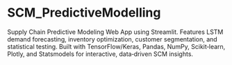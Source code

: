 # SCM_PredictiveModelling
Supply Chain Predictive Modeling Web App using Streamlit. Features LSTM demand forecasting, inventory optimization, customer segmentation, and statistical testing. Built with TensorFlow/Keras, Pandas, NumPy, Scikit‑learn, Plotly, and Statsmodels for interactive, data‑driven SCM insights.

